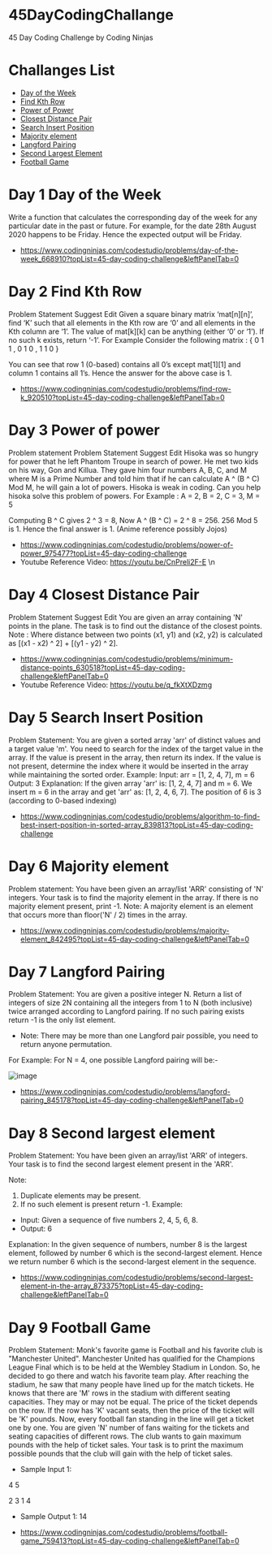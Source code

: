 # 45DayCodingChallange
45 Day Coding Challenge by Coding Ninjas

# Challanges List
- [Day of the Week](#day-1-day-of-the-week) 
- [Find Kth Row](#day-2-find-kth-row)
- [Power of Power](#day-3-power-of-power)
- [Closest Distance Pair](#day-4-closest-distance-pair)
- [Search Insert Position](#day-5-search-insert-position)
- [Majority element](#day-6--majority-element)
- [Langford Pairing](#day-7-langford-pairing)
- [Second Largest Element](#day-8-second-largest-element)
- [Football Game](#day-9-football-game)
<!-- end of the list -->

# Day 1 Day of the Week
<p> Write a function that calculates the corresponding day of the week for any particular date in the past or future.
For example, for the date 28th August 2020 happens to be Friday. Hence the expected output will be Friday.
  
- https://www.codingninjas.com/codestudio/problems/day-of-the-week_668910?topList=45-day-coding-challenge&leftPanelTab=0
<!-- end of the list -->
</p>

# Day 2 Find Kth Row
<p> Problem Statement
Suggest Edit
Given a square binary matrix ‘mat[n][n]’, find ‘K’ such that all elements in the Kth row are ‘0’ and all elements in the Kth column are ‘1’. The value of mat[k][k] can be anything (either ‘0’ or ‘1’). If no such k exists, return ‘-1’.
For Example
Consider the following matrix :
{ 0 1 1 
, 0 1 0 
, 1 1 0 }

You can see that row 1 (0-based) contains all 0’s except mat[1][1] and column 1 contains all 1’s. Hence the answer for the above case is 1.
- https://www.codingninjas.com/codestudio/problems/find-row-k_920510?topList=45-day-coding-challenge&leftPanelTab=0
<!-- end of the list -->
</p>

# Day 3 Power of power
<p> Problem statement
  Problem Statement
Suggest Edit
Hisoka was so hungry for power that he left Phantom Troupe in search of power. He met two kids on his way, Gon and Killua. They gave him four numbers A, B, C, and M where M is a Prime Number and told him that if he can calculate A ^ (B ^ C) Mod M, he will gain a lot of powers. Hisoka is weak in coding. Can you help hisoka solve this problem of powers.
For Example :
A = 2, B = 2, C = 3, M = 5

Computing B ^ C gives 2 ^ 3 = 8, Now A ^ (B ^ C) = 2 ^ 8 = 256.  256 Mod 5 is 1. Hence the final answer is 1.
(Anime reference possibly Jojos)
- https://www.codingninjas.com/codestudio/problems/power-of-power_975477?topList=45-day-coding-challenge
- Youtube Reference Video: https://youtu.be/CnPreli2F-E \n
<!-- end of the list -->
</p>

# Day 4 Closest Distance Pair

<p> Problem Statement
Suggest Edit
You are given an array containing 'N' points in the plane. The task is to find out the distance of the closest points.
Note :
Where distance between two points (x1, y1) and (x2, y2) is calculated as [(x1 - x2) ^ 2] + [(y1 - y2) ^ 2].
  
- https://www.codingninjas.com/codestudio/problems/minimum-distance-points_630518?topList=45-day-coding-challenge&leftPanelTab=0
- Youtube Reference Video: https://youtu.be/q_fkXtXDzmg
<!-- end of the list -->
</p>

# Day 5 Search Insert Position

<p>
Problem Statement:
You are given a sorted array 'arr' of distinct values and a target value 'm'. You need to search for the index of the target value in the array.
If the value is present in the array, then return its index.
If the value is not present, determine the index where it would be inserted in the array while maintaining the sorted order.
Example:
  Input:  arr = [1, 2, 4, 7],  m = 6 
  Output: 3
Explanation: If the given array 'arr' is: [1, 2, 4, 7] and m = 6. We insert m = 6 in the array and get 'arr' as: [1, 2, 4, 6, 7]. The position of 6 is 3 (according to 0-based indexing)

- https://www.codingninjas.com/codestudio/problems/algorithm-to-find-best-insert-position-in-sorted-array_839813?topList=45-day-coding-challenge

</p>

# Day 6  Majority element
<p> Problem statement:
You have been given an array/list 'ARR' consisting of 'N' integers. Your task is to find the majority element in the array. If there is no majority element present, print -1.
Note:
A majority element is an element that occurs more than floor('N' / 2) times in the array.

- https://www.codingninjas.com/codestudio/problems/majority-element_842495?topList=45-day-coding-challenge&leftPanelTab=0
  <!-- end of the list -->
</p>

# Day 7 Langford Pairing
<p>
Problem Statement:
You are given a positive integer N. Return a list of integers of size 2N containing all the integers from 1 to N (both inclusive) twice arranged according to Langford pairing. If no such pairing exists return -1 is the only list element.

- Note:
There may be more than one Langford pair possible, you need to return anyone permutation.

For Example:
For N = 4, one possible Langford pairing will be:-
  
![image]( https://upload.wikimedia.org/wikipedia/commons/thumb/d/db/Langford_pairing.svg/1920px-Langford_pairing.svg.png )
  
- https://www.codingninjas.com/codestudio/problems/langford-pairing_845178?topList=45-day-coding-challenge&leftPanelTab=0
</p>

# Day 8 Second largest element
<p> Problem Statement:
You have been given an array/list 'ARR' of integers. Your task is to find the second largest element present in the 'ARR'.

Note:
  1. Duplicate elements may be present.
  2. If no such element is present return -1.
Example:
- Input: Given a sequence of five numbers 2, 4, 5, 6, 8.
- Output:  6

Explanation:
In the given sequence of numbers, number 8 is the largest element, followed by number 6 which is the second-largest element. Hence we return number 6 which is the second-largest element in the sequence.

  - https://www.codingninjas.com/codestudio/problems/second-largest-element-in-the-array_873375?topList=45-day-coding-challenge&leftPanelTab=0
</p>

# Day 9 Football Game
<p> Problem Statement:
Monk's favorite game is Football and his favorite club is "Manchester United". Manchester United has qualified for the Champions League Final which is to be held at the Wembley Stadium in London. So, he decided to go there and watch his favorite team play. After reaching the stadium, he saw that many people have lined up for the match tickets. He knows that there are 'M' rows in the stadium with different seating capacities. They may or may not be equal. The price of the ticket depends on the row. If the row has 'K' vacant seats, then the price of the ticket will be 'K' pounds. Now, every football fan standing in the line will get a ticket one by one.
You are given 'N' number of fans waiting for the tickets and seating capacities of different rows. The club wants to gain maximum pounds with the help of ticket sales.
Your task is to print the maximum possible pounds that the club will gain with the help of ticket sales.

- Sample Input 1:
  
4 5 
 
2 3 1 4 
  
- Sample Output 1: 14

- https://www.codingninjas.com/codestudio/problems/football-game_759413?topList=45-day-coding-challenge&leftPanelTab=0
</p>
